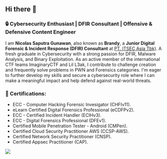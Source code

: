 ## Hi there 👋

### 🔒 Cybersecurity Enthusiast | DFIR Consultant | Offensive & Defensive Content Engineer
I am **Nicolas Saputra Gunawan**, also known as **Brandy**, a **Junior Digital Forensic & Incident Response (DFIR) Consultant** at [PT. ITSEC Asia Tbk)](https://itsec.asia/). A fresh graduate in Cybersecurity with a strong passion for DFIR, Malware Analysis, and Binary Exploitation. As an active member of the international CTF teams ImaginaryCTF and Lil L3ak, I contribute to challenge creation and frequently solve problems in PWN and Forensics categories. I'm eager to further develop my skills and secure a cybersecurity role where I can make a meaningful impact and help defend against real-world threats.

### 📜 Certifications:
- ECC - Computer Hacking Forensic Invesigator (CHFIv11).
- eLearn Certified Digital Forensics Professional (eCDFPv2).
- ECC - Certified Incident Handler (ECIHv3).
- ECC - Digital Forensics Professional (DFEv1).
- Certified Mobile Penetration Tester - Android (CMPen).
- Certified Cloud Security Practitioner AWS (CCSP-AWS).
- Certified Network Security Practitioner (CNSP).
- Certified Appsec Practitioner (CAP).
  

<p align="left">
<img src = "https://github-readme-stats.vercel.app/api/top-langs/?username=jon-brandy&layout=compact"/>
</p>




